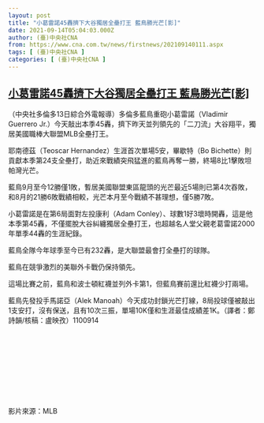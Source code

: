 ```yaml
---
layout: post
title: "小葛雷諾45轟擠下大谷獨居全壘打王 藍鳥勝光芒[影]"
date: 2021-09-14T05:04:03.000Z
author: (臺)中央社CNA
from: https://www.cna.com.tw/news/firstnews/202109140111.aspx
tags: [ (臺)中央社CNA ]
categories: [ (臺)中央社CNA ]
---
```

<!--1631595843000-->
[小葛雷諾45轟擠下大谷獨居全壘打王 藍鳥勝光芒[影]](https://www.cna.com.tw/news/firstnews/202109140111.aspx)
------

<div>
<div></div><div class="paragraph"><p>（中央社多倫多13日綜合外電報導）多倫多藍鳥重砲小葛雷諾（Vladimir Guerrero Jr.）今天敲出本季45轟，擠下昨天並列領先的「二刀流」大谷翔平，獨居美國職棒大聯盟MLB全壘打王。</p><div class='media'><div class='twitterMedia'><blockquote class='twitter-tweet' data-lang='zh-tw'><a href='https://twitter.com/BlueJays/status/1437585590590087171?s=20'></a></blockquote></div></div><p>耶南德茲（Teoscar Hernandez）生涯首次單場5安，畢歇特（Bo Bichette）則貢獻本季第24支全壘打，助近來戰績突飛猛進的藍鳥再奪一勝，終場8比1擊敗坦帕灣光芒。</p><p>藍鳥9月至今12勝僅1敗，暫居美國聯盟東區龍頭的光芒最近5場則已第4次吞敗，和8月的21勝6敗戰績相較，光芒本月至今戰績不甚理想，僅5勝7敗。</p><p>小葛雷諾是在第6局面對左投康利（Adam Conley）、球數1好3壞時開轟，這是他本季第45轟，不僅擺脫大谷糾纏獨居全壘打王，也超越名人堂父親老葛雷諾2000年單季44轟的生涯紀錄。</p><p>藍鳥全隊今年球季至今已有232轟，是大聯盟最會打全壘打的球隊。</p><p>藍鳥在競爭激烈的美聯外卡戰仍保持領先。</p><p>這場比賽之前，藍鳥和波士頓紅襪並列外卡第1，但藍鳥賽前還比紅襪少打兩場。</p><p>藍鳥先發投手馬諾亞（Alek Manoah）今天成功封鎖光芒打線，8局投球僅被敲出1支安打，沒有保送，且有10次三振，單場10K僅和生涯最佳成績差1K。（譯者：鄭詩韻/核稿：盧映孜）1100914</p><div class='media'><div class='youtubeBox'><div class='youtube'><iframe title='youtube iframe' data-src='//www.youtube.com/embed/EBtQE0bkH1g?rel=0&showinfo=0' class='lazyload' frameborder='0' allowfullscreen></iframe></div><div class='picinfo'>影片來源：MLB</div></div></div></div>
</div>
